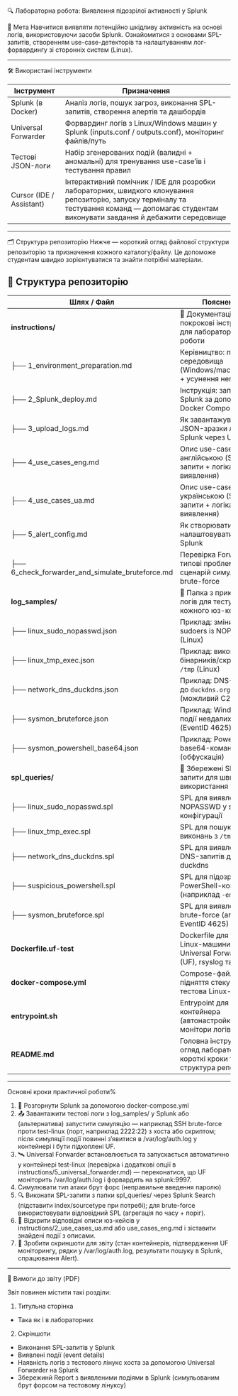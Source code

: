 🔍 Лабораторна робота: Виявлення підозрілої активності у Splunk

🎯 Мета
Навчитися виявляти потенційно шкідливу активність на основі логів, використовуючи засоби Splunk. Ознайомитися з основами SPL-запитів, створенням use-case-детекторів та налаштуванням лог-форвардингу зі сторонніх систем (Linux).

---


🛠️ Використані інструменти

| Інструмент               | Призначення                                                                 |
|--------------------------|-----------------------------------------------------------------------------|
| Splunk (в Docker)        | Аналіз логів, пошук загроз, виконання SPL-запитів, створення алертів та дашбордів |
| Universal Forwarder      | Форвардинг логів з Linux/Windows машин у Splunk (inputs.conf / outputs.conf), моніторинг файлів/путь |
| Тестові JSON-логи        | Набір згенерованих подій (валидні + аномальні) для тренування use-case’ів і тестування правил |
| Cursor (IDE / Assistant) | Інтерактивний помічник / IDE для розробки лабораторних, швидкого клонування репозиторію, запуску терміналу та тестування команд — допомагає студентам виконувати завдання й дебажити середовище |
---

🗂️ Структура репозиторію
Нижче — короткий огляд файлової структури репозиторію та призначення кожного каталогу/файлу. Це допоможе студентам швидко зорієнтуватися та знайти потрібні матеріали.

## 📂 Структура репозиторію

| Шлях / Файл | Пояснення |
|-------------|-----------|
| **instructions/** | 📖 Документація та покрокові інструкції для лабораторної роботи |
| ├── 1_environment_preparation.md | Керівництво: підготовка середовища (Windows/macOS/Linux) + усунення неполадок |
| ├── 2_Splunk_deploy.md | Інструкція: запуск Splunk за допомогою Docker Compose |
| ├── 3_upload_logs.md | Як завантажувати JSON-зразки логів у Splunk через UI |
| ├── 4_use_cases_eng.md | Опис use-case’ів англійською (SPL-запити + логіка виявлення) |
| ├── 4_use_cases_ua.md | Опис use-case’ів українською (SPL-запити + логіка виявлення) |
| ├── 5_alert_config.md | Як створювати й налаштовувати Alerts у Splunk |
| ├── 6_check_forwarder_and_simulate_bruteforce.md | Перевірка Forwarder, типові проблеми + сценарій симуляції brute-force |
| **log_samples/** | 📂 Папка з прикладами логів для тестування кожного юз-кейсу |
| ├── linux_sudo_nopasswd.json | Приклад: зміни у sudoers із NOPASSWD (Linux) |
| ├── linux_tmp_exec.json | Приклад: виконання бінарників/скриптів з `/tmp` (Linux) |
| ├── network_dns_duckdns.json | Приклад: DNS-запити до `duckdns.org` (можливий C2) |
| ├── sysmon_bruteforce.json | Приклад: Windows-події невдалих входів (EventID 4625) |
| ├── sysmon_powershell_base64.json | Приклад: PowerShell з base64-командою (обфускація) |
| **spl_queries/** | 📂 Збережені SPL-запити для швидкого використання у Splunk |
| ├── linux_sudo_nopasswd.spl | SPL для виявлення NOPASSWD у sudo-конфігурації |
| ├── linux_tmp_exec.spl | SPL для пошуку виконань з `/tmp` |
| ├── network_dns_duckdns.spl | SPL для виявлення DNS-запитів до duckdns |
| ├── suspicious_powershell.spl | SPL для підозрілих PowerShell-команд (наприклад `-enc`) |
| ├── sysmon_bruteforce.spl | SPL для виявлення brute-force (агрегація EventID 4625) |
| **Dockerfile.uf-test** | Dockerfile для тестової Linux-машини з Universal Forwarder (UF), rsyslog та sshd |
| **docker-compose.yml** | Compose-файл для підняття стеку: Splunk + тестова Linux-машина |
| **entrypoint.sh** | Entrypoint для UF-контейнера (автонастройка UF, монітори логів) |
| **README.md** | Головна інструкція: огляд лабораторної, короткі кроки та структура репо |

---
Основні кроки практичної роботи%
1.	🔧 Розгорнути Splunk за допомогою docker-compose.yml
2.	📤 Завантажити тестові логи з log_samples/ у Splunk або (альтернатива) запустити симуляцію — наприклад SSH brute-force проти test-linux (порт, наприклад 2222:22) з хоста або скриптом; після симуляції події повинні з’явитися в /var/log/auth.log у контейнері і бути підхоплені UF.
3.	🛰️ Universal Forwarder встановлюється та запускається автоматично у контейнері test-linux (перевірка і додаткові опції в instructions/5_universal_forwarder.md) — переконатися, що UF моніторить /var/log/auth.log і форвардить на splunk:9997.
4.	Симулювати тип атаки брут форс (неправильне введення паролю)
5.	🔍 Виконати SPL-запити з папки spl_queries/ через Splunk Search (підставити index/sourcetype при потребі); для brute-force використовувати відповідний SPL (агрегація по часу + поріг).
6.	📑 Відкрити відповідні описи юз-кейсів у instructions/2_use_cases_ua.md або use_cases_eng.md і зіставити знайдені події з описами.
7.	📸 Зробити скриншоти для звіту (стан контейнерів, підтвердження UF моніторингу, рядки у /var/log/auth.log, результати пошуку в Splunk, спрацювання Alert).
---

📄 Вимоги до звіту (PDF)

Звіт повинен містити такі розділи:

1. Титульна сторінка
- Така як і в лабораторних

2. Скріншоти
- Виконання SPL-запитів у Splunk
- Виявлені події (event details)
- Наявність логів з тестового лінукс хоста за допомогою Universal Forwarder на Splunk
- Збережинй Report з виявленими подіями в Splunk (симульованим брут форсом на тестовому лінуксу)
